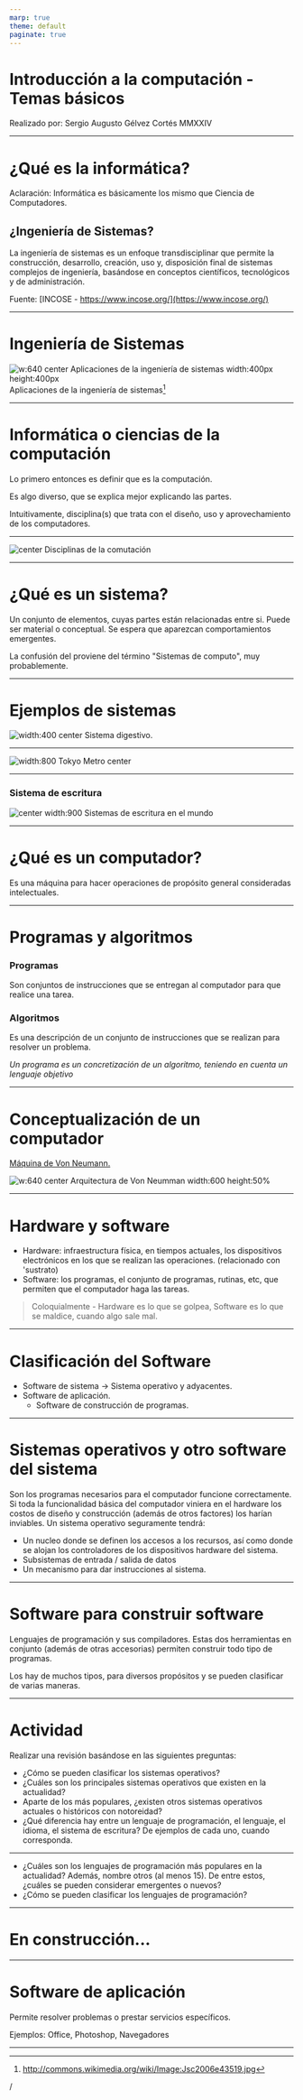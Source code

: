 ```yaml
---
marp: true
theme: default
paginate: true
---
```


<style>
section::after {
  content: attr(data-marpit-pagination) '/' attr(data-marpit-pagination-total);
}
</style>

# Introducción a la computación - Temas básicos

Realizado por: Sergio Augusto Gélvez Cortés
MMXXIV

---

# ¿Qué es la informática?

Aclaración: Informática es básicamente los mismo que Ciencia de Computadores.

## ¿Ingeniería de Sistemas?

La ingeniería de sistemas es un enfoque transdisciplinar que permite la construcción, desarrollo, creación, uso y, disposición final de sistemas complejos de ingeniería, basándose en conceptos científicos, tecnológicos y de administración.

Fuente: [INCOSE - https://www.incose.org/](https://www.incose.org/)

---

# Ingeniería de Sistemas

<style>
img[alt~="center"] {
  display: block;
  margin: 0 auto;
}
</style>


![w:640 center Aplicaciones de la ingeniería de sistemas width:400px height:400px](SE_APPS.jpg "Aplicaciones de la ingeniería de sistemas") 
Aplicaciones de la ingeniería de sistemas[^1] 



[^1]: http://commons.wikimedia.org/wiki/Image:Jsc2006e43519.jpg

---

# Informática o ciencias de la computación

Lo primero entonces es definir que es la computación.

Es algo diverso, que se explica mejor explicando las partes.

Intuitivamente, disciplina(s) que trata con el diseño, uso y aprovechamiento de los computadores.

---

![center Disciplinas de la comutación](CD.png)

---

# ¿Qué es un sistema?

Un conjunto de elementos, cuyas partes están relacionadas entre si.  Puede ser material o conceptual.  Se espera que aparezcan comportamientos emergentes.

La confusión del proviene del término "Sistemas de computo", muy probablemente.

---

# Ejemplos de sistemas

![width:400 center Sistema digestivo.](./dig_System.svg)

---

![width:800 Tokyo Metro center](./tokyoMetro.png)

---

### Sistema de escritura

![center width:900 Sistemas de escritura en el mundo](./writingSystems.png)

---

# ¿Qué es un computador?

Es una máquina para hacer operaciones de propósito general consideradas intelectuales. 

---

# Programas y algoritmos

### Programas

Son conjuntos de instrucciones que se entregan al computador para que realice una tarea.

### Algoritmos
 Es una descripción de un conjunto de instrucciones que se realizan para resolver un problema.

*Un programa es un concretización de un algoritmo, teniendo en cuenta un lenguaje objetivo* 

---

# Conceptualización de un computador

[Máquina de Von Neumann.](https://en.wikipedia.org/wiki/Von_Neumann_architecture)

![w:640 center Arquitectura de Von Neumman width:600 height:50%](./vonNeumann.png)

---

# Hardware y software

* Hardware: infraestructura física, en tiempos actuales, los dispositivos electrónicos en los que se realizan las operaciones. (relacionado con 'sustrato)
* Software: los programas, el conjunto de programas, rutinas, etc, que permiten que el computador haga las tareas.
> Coloquialmente - Hardware es lo que se golpea, Software es lo que se maldice, cuando algo sale mal.

---

# Clasificación del Software

* Software de sistema -> Sistema operativo y adyacentes.
* Software de aplicación.
    * Software de construcción de programas.

---

# Sistemas operativos y otro software del sistema

Son los programas necesarios para el computador funcione correctamente.  Si toda la funcionalidad básica del computador viniera en el hardware los costos de diseño y construcción (además de otros factores) los harían inviables. Un sistema operativo seguramente tendrá:

* Un nucleo donde se definen los accesos a los recursos, así como donde se alojan los controladores de los dispositivos hardware del sistema.
* Subsistemas de entrada / salida de datos
* Un mecanismo para dar instrucciones al sistema.

---

# Software para construir software

Lenguajes de programación y sus compiladores.  Estas dos herramientas en conjunto (además de otras accesorias) permiten construir todo tipo de programas.

Los hay de muchos tipos, para diversos propósitos y se pueden clasificar de varias maneras.

---

# Actividad

Realizar una revisión basándose en las siguientes preguntas:

* ¿Cómo se pueden clasificar los sistemas operativos?
* ¿Cuáles son los principales sistemas operativos que existen en la actualidad?
* Aparte de los más populares, ¿existen otros sistemas operativos actuales o históricos con notoreidad?
* ¿Qué diferencia hay entre un lenguaje de programación, el lenguaje, el idioma, el sistema de escritura? De ejemplos de cada uno, cuando corresponda.

---

* ¿Cuáles son los lenguajes de programación más populares en la actualidad? Además, nombre otros (al menos 15).  De entre estos, ¿cuáles se pueden considerar emergentes o nuevos?
* ¿Cómo se pueden clasificar los lenguajes de programación?

---

# En construcción...

---

# Software de aplicación

Permite resolver problemas o prestar servicios específicos.

Ejemplos: Office, Photoshop, Navegadores

---







